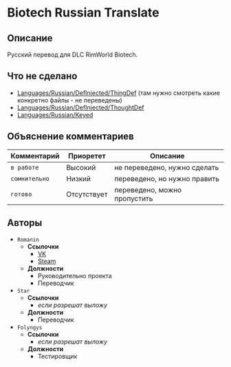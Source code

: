 # Biotech Russian Translate
## Описание
Русский перевод для DLC RimWorld Biotech.
## Что не сделано
- [Languages/Russian/DefInjected/ThingDef](https://github.com/romanin-rf/BiotechRussianTranslate/tree/main/Languages/Russian/DefInjected/ThingDef) (там нужно смотреть какие конкретно файлы - не переведены)
- [Languages/Russian/DefInjected/ThoughtDef](https://github.com/romanin-rf/BiotechRussianTranslate/tree/main/Languages/Russian/DefInjected/ThoughtDef)
- [Languages/Russian/Keyed](https://github.com/romanin-rf/BiotechRussianTranslate/tree/main/Languages/Russian/Keyed)

## Объяснение комментариев
|  Комментарий  |  Приорeтет  |            Описание          |
| ------------- | ----------- | ---------------------------- |
| `в работе`    | Высокий     | не переведено, нужно сделать |
| `сомнительно` | Низкий      | переведено, но нужно править |
| `готово`      | Отсутствует | переведено, можно пропустить |
## Авторы
- `Romanin`
   - **Ссылочки**
      - [VK](https://vk.com/romanin2)
      - [Steam](https://steamcommunity.com/profiles/76561198869178151)
   - **Должности**
      - Руководительно проекта
      - Переводчик
- `Star`
   - **Ссылочки**
      - *если разрешат выложу*
   - **Должности**
      - Переводчик
- `Folyngys`
   - **Ссылочки**
      - *если разрешат выложу*
   - **Должности**
      - Тестировщик
